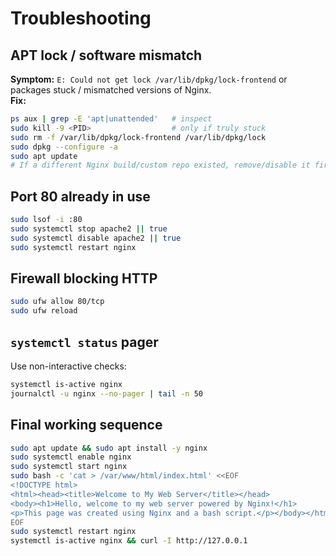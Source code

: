 # Troubleshooting

## APT lock / software mismatch
**Symptom:** `E: Could not get lock /var/lib/dpkg/lock-frontend` or packages stuck / mismatched versions of Nginx.  
**Fix:**
```bash
ps aux | grep -E 'apt|unattended'   # inspect
sudo kill -9 <PID>                  # only if truly stuck
sudo rm -f /var/lib/dpkg/lock-frontend /var/lib/dpkg/lock
sudo dpkg --configure -a
sudo apt update
# If a different Nginx build/custom repo existed, remove/disable it first, then install from Ubuntu repos.
```

## Port 80 already in use
```bash
sudo lsof -i :80
sudo systemctl stop apache2 || true
sudo systemctl disable apache2 || true
sudo systemctl restart nginx
```

## Firewall blocking HTTP
```bash
sudo ufw allow 80/tcp
sudo ufw reload
```

## `systemctl status` pager
Use non-interactive checks:
```bash
systemctl is-active nginx
journalctl -u nginx --no-pager | tail -n 50
```

## Final working sequence
```bash
sudo apt update && sudo apt install -y nginx
sudo systemctl enable nginx
sudo systemctl start nginx
sudo bash -c 'cat > /var/www/html/index.html' <<EOF
<!DOCTYPE html>
<html><head><title>Welcome to My Web Server</title></head>
<body><h1>Hello, welcome to my web server powered by Nginx!</h1>
<p>This page was created using Nginx and a bash script.</p></body></html>
EOF
sudo systemctl restart nginx
systemctl is-active nginx && curl -I http://127.0.0.1
```
